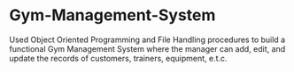 # Gym-Management-System
Used Object Oriented Programming and File Handling procedures to build a functional Gym Management System where the manager can add, edit, and update the records of customers, trainers, equipment, e.t.c.
